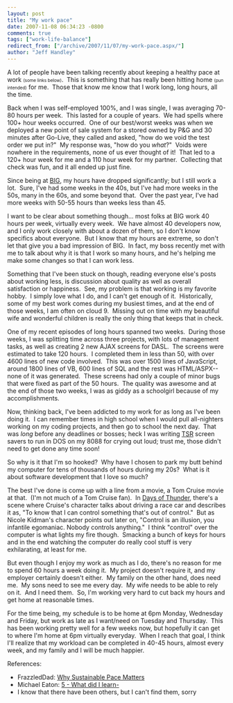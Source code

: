 ```yaml
---
layout: post
title: "My work pace"
date: 2007-11-08 06:34:23 -0800
comments: true
tags: ["work-life-balance"]
redirect_from: ["/archive/2007/11/07/my-work-pace.aspx/"]
author: "Jeff Handley"
---
```

<!-- more -->
<p>A lot of people have been talking recently about keeping a healthy pace at work <font size="1">(some links below)</font>.  This is something that has really been hitting home <font size="1">(pun intended)</font> for me.  Those that know me know that I work long, long hours, all the time.</p>  <p>Back when I was self-employed 100%, and I was single, I was averaging 70-80 hours per week.  This lasted for a couple of years.  We had spells where 100+ hour weeks occurred.  One of our best/worst weeks was when we deployed a new point of sale system for a stored owned by P&amp;G and 30 minutes after Go-Live, they called and asked, "how do we void the test order we put in?"  My response was, "how do you <em>what</em>?"  Voids were nowhere in the requirements, none of us ever thought of it!  That led to a 120+ hour week for me and a 110 hour week for my partner.  Collecting that check was fun, and it all ended up just fine.</p>  <p>Since being at <a href="http://www.bigsolutions.com" target="_blank">BIG</a>, my hours have dropped significantly; but I still work a lot.  Sure, I've had some weeks in the 40s, but I've had more weeks in the 50s, many in the 60s, and some beyond that.  Over the past year, I've had more weeks with 50-55 hours than weeks less than 45.</p>  <p>I want to be clear about something though... most folks at BIG work 40 hours per week, virtually every week.  We have almost 40 developers now, and I only work closely with about a dozen of them, so I don't know specifics about everyone.  But I know that my hours are extreme, so don't let that give you a bad impression of BIG.  In fact, my boss recently met with me to talk about why it is that I work so many hours, and he's helping me make some changes so that I can work less.</p>  <p>Something that I've been stuck on though, reading everyone else's posts about working less, is discussion about quality as well as overall satisfaction or happiness.  See, my problem is that working is my favorite hobby.  I simply love what I do, and I can't get enough of it.  Historically, some of my best work comes during my busiest times, and at the end of those weeks, I am often on cloud 9.  Missing out on time with my beautiful wife and wonderful children is really the only thing that keeps that in check.</p>  <p>One of my recent episodes of long hours spanned two weeks.  During those weeks, I was splitting time across three projects, with lots of management tasks, as well as creating 2 new AJAX screens for DASL.  The screens were estimated to take 120 hours.  I completed them in less than 50, with over 4600 lines of new code involved.  This was over 1500 lines of JavaScript, around 1800 lines of VB, 600 lines of SQL and the rest was HTML/ASPX--none of it was generated.  These screens had only a couple of minor bugs that were fixed as part of the 50 hours.  The quality was awesome and at the end of those two weeks, I was as giddy as a schoolgirl because of my accomplishments.</p>  <p>Now, thinking back, I've been addicted to my work for as long as I've been doing it.  I can remember times in high school when I would pull all-nighters working on my coding projects, and then go to school the next day.  That was <em>long</em> before any deadlines or bosses; heck I was writing <a href="http://en.wikipedia.org/wiki/Terminate_and_Stay_Resident" target="_blank">TSR</a> screen savers to run in DOS on my 8088 for crying out loud; trust me, those didn't need to get done any time soon!</p>  <p>So why is it that I'm so hooked?  Why have I chosen to park my butt behind my computer for tens of thousands of hours during my 20s?  What is it about software development that I love so much?</p>  <p>The best I've done is come up with a line from a movie, a Tom Cruise movie at that.  (I'm not much of a Tom Cruise fan).  In <u>Days of Thunder</u>, there's a scene where Cruise's character talks about driving a race car and describes it as, "To know that I can control something that's out of control."  But as Nicole Kidman's character points out later on, "Control is an illusion, you infantile egomaniac. Nobody controls anything."  I think "control" over the computer is what lights my fire though.  Smacking a bunch of keys for hours and in the end watching the computer do really cool stuff is very exhilarating, at least for me.</p>  <p>But even though I enjoy my work as much as I do, there's no reason for me to spend 60 hours a week doing it.  My project doesn't require it, and my employer certainly doesn't either.  My family on the other hand, does need me.  My sons need to see me every day.  My wife needs to be able to rely on it.  And I need them.  So, I'm working very hard to cut back my hours and get home at reasonable times.</p>  <p>For the time being, my schedule is to be home at 6pm Monday, Wednesday and Friday, but work as late as I want/need on Tuesday and Thursday.  This has been working pretty well for a few weeks now, but hopefully it can get to where I'm home at 6pm virtually everyday.  When I reach that goal, I think I'll realize that my workload can be completed in 40-45 hours, almost every week, and my family and I will be much happier.</p>  <p>References:</p>  <ul>   <li>FrazzledDad: <a title="Why Sustainable Pace Matters" href="http://feeds.feedburner.com/~r/Frazzleddad/~3/181198937/why-sustainable-pace-matters.html">Why Sustainable Pace Matters</a></li>  <li>Michael Eaton: <a title="5 - What did I learn-" href="http://michaeleatonconsulting.com/blog/archive/2007/08/28/lessons-learned-part-55---what-did-i-learn.aspx">5 - What did I learn-</a></li>  <li>I know that there have been others, but I can't find them, sorry</li> </ul>
